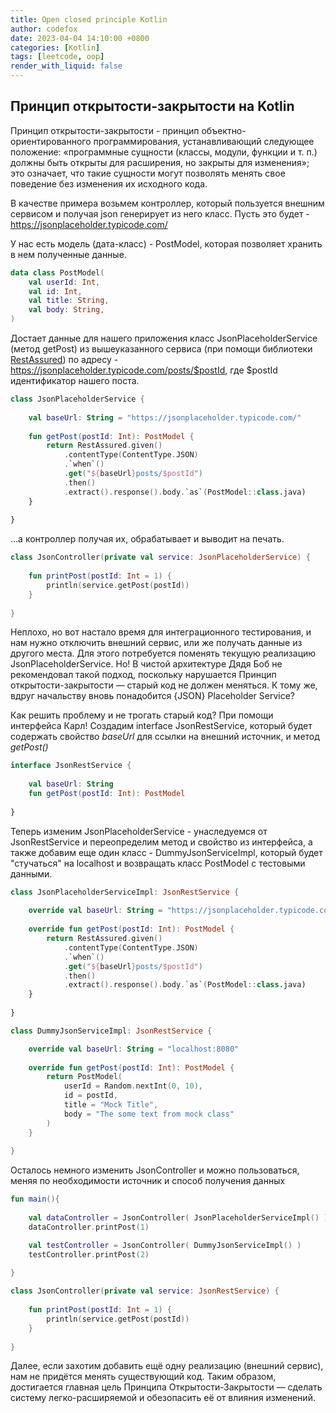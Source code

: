 ```yaml
---
title: Open closed principle Kotlin
author: codefox
date: 2023-04-04 14:10:00 +0800
categories: [Kotlin]
tags: [leetcode, oop]
render_with_liquid: false
---
```


## Принцип открытости-закрытости на Kotlin
Принцип открытости-закрытости - принцип объектно-ориентированного программирования, устанавливающий следующее положение: 
«программные сущности (классы, модули, функции и т. п.) должны быть открыты для расширения, но закрыты для изменения»; 
это означает, что такие сущности могут позволять менять свое поведение без изменения их исходного кода.

В качестве примера возьмем контроллер, который пользуется внешним сервисом и получая json генерирует из него класс. 
Пусть это будет - https://jsonplaceholder.typicode.com/

У нас есть модель (дата-класс) - PostModel, которая позволяет хранить в нем полученные данные.
```kotlin
data class PostModel(
    val userId: Int,
    val id: Int,
    val title: String,
    val body: String,
)
```
Достает данные для нашего приложения класс JsonPlaceholderService (метод getPost) из вышеуказанного сервиса (при помощи 
библиотеки [RestAssured](https://rest-assured.io/)) по адресу - https://jsonplaceholder.typicode.com/posts/$postId, 
где $postId идентификатор нашего поста.

```kotlin
class JsonPlaceholderService {
    
    val baseUrl: String = "https://jsonplaceholder.typicode.com/"
    
    fun getPost(postId: Int): PostModel {
        return RestAssured.given()
            .contentType(ContentType.JSON)
            .`when`()
            .get("${baseUrl}posts/$postId")
            .then()
            .extract().response().body.`as`(PostModel::class.java)
    }
    
}
```
...а контроллер получая их, обрабатывает и выводит на печать. 

```kotlin
class JsonController(private val service: JsonPlaceholderService) {
    
    fun printPost(postId: Int = 1) {
        println(service.getPost(postId))
    }
    
}
```
Неплохо, но вот настало время для интеграционного тестирования, и нам нужно отключить внешний сервис, или же
получать данные из другого места. Для этого потребуется поменять текущую реализацию JsonPlaceholderService. 
Но! В чистой архитектуре Дядя Боб не рекомендовал такой подход, поскольку нарушается Принцип открытости-закрытости 
— старый код не должен меняться. К тому же, вдруг начальству вновь понадобится {JSON} Placeholder Service?

Как решить проблему и не трогать старый код? При помощи интерфейса Карл! Создадим interface JsonRestService, который будет
содержать свойство _baseUrl_ для ссылки на внешний источник, и метод _getPost()_
```kotlin
interface JsonRestService {
    
    val baseUrl: String
    fun getPost(postId: Int): PostModel
    
}
```
Теперь изменим JsonPlaceholderService - унаследуемся от JsonRestService и переопределим метод и свойство из интерфейса, 
а также добавим еще один класс - DummyJsonServiceImpl, который будет "стучаться" на localhost и возвращать класс 
PostModel с тестовыми данными.
```kotlin
class JsonPlaceholderServiceImpl: JsonRestService {
    
    override val baseUrl: String = "https://jsonplaceholder.typicode.com/"
    
    override fun getPost(postId: Int): PostModel {
        return RestAssured.given()
            .contentType(ContentType.JSON)
            .`when`()
            .get("${baseUrl}posts/$postId")
            .then()
            .extract().response().body.`as`(PostModel::class.java)
    }
    
}

class DummyJsonServiceImpl: JsonRestService {

    override val baseUrl: String = "localhost:8080"
    
    override fun getPost(postId: Int): PostModel {
        return PostModel(
            userId = Random.nextInt(0, 10),
            id = postId,
            title = "Mock Title",
            body = "The some text from mock class"
        )
    }
    
}
```
Осталось немного изменить JsonController и можно пользоваться, меняя по необходимости источник и способ получения данных

```kotlin
fun main(){
    
    val dataController = JsonController( JsonPlaceholderServiceImpl() )
    dataController.printPost(1)

    val testController = JsonController( DummyJsonServiceImpl() )
    testController.printPost(2)
    
}

class JsonController(private val service: JsonRestService) {
    
    fun printPost(postId: Int = 1) {
        println(service.getPost(postId))
    }
    
}
```

Далее, если захотим добавить ещё одну реализацию (внешний сервис), нам не придётся менять существующий код. Таким образом, 
достигается главная цель Принципа Открытости-Закрытости — сделать систему легко-расширяемой и обезопасить её от влияния изменений.

